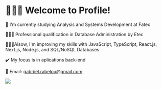 # 🙅🏽‍♂️ Welcome to Profile!

👋 I'm currently studying Analysis and Systems Development at Fatec

👨🏾‍🎓 Professional qualification in Database Administration by Etec

👨🏾‍💻Alsow, I'm improving my skills with JavaScript, TypeScript, React.js, Next.js, Node.js, and SQL/NoSQL Databases

✔️ My focus is in aplications back-end

📧 Email: gabriiel.rabeloo@gmail.com

[<img src="https://img.icons8.com/clouds/100/4a90e2/linkedin.png"/>](https://www.linkedin.com/in/gabriel-rabelo-bb14401b8/)
